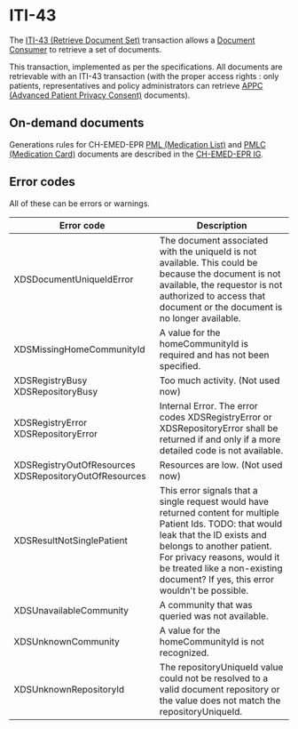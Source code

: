 # ITI-43

The [ITI-43 (Retrieve Document Set)](https://profiles.ihe.net/ITI/TF/Volume2/ITI-43.html) transaction allows a [Document Consumer](https://profiles.ihe.net/ITI/TF/Volume2/ITI-43.html#3.43.2) to retrieve a set of documents. 

This transaction, implemented as per the specifications. All documents are retrievable with an ITI-43 transaction (with the proper access rights : only patients, representatives and policy administrators can retrieve [APPC (Advanced Patient Privacy Consent)](https://www.ihe.net/uploadedFiles/Documents/ITI/IHE_ITI_Suppl_APPC.pdf) documents).

## On-demand documents

Generations rules for CH-EMED-EPR [PML (Medication List)](https://build.fhir.org/ig/CARA-ch/ch-emed-epr/document_pml.html) and [PMLC (Medication Card)](https://build.fhir.org/ig/CARA-ch/ch-emed-epr/document_pmlc.html) documents are described in the [CH-EMED-EPR IG](https://build.fhir.org/ig/CARA-ch/ch-emed-epr/).

## Error codes

All of these can be errors or warnings.

| Error code | Description |
| ------ | ------ |
| XDSDocumentUniqueIdError | The document associated with the uniqueId is not available. This could be because the document is not available, the requestor is not authorized to access that document or the document is no longer available. |
| XDSMissingHomeCommunityId | A value for the homeCommunityId is required and has not been specified. |
| XDSRegistryBusy XDSRepositoryBusy | Too much activity. (Not used now) |
| XDSRegistryError XDSRepositoryError | Internal Error. The error codes XDSRegistryError or XDSRepositoryError shall be returned if and only if a more detailed code is not available. |
| XDSRegistryOutOfResources XDSRepositoryOutOfResources | Resources are low. (Not used now) |
| XDSResultNotSinglePatient | This error signals that a single request would have returned content for multiple Patient Ids. TODO: that would leak that the ID exists and belongs to another patient. For privacy reasons, would it be treated like a non-existing document? If yes, this error wouldn't be possible. |
| XDSUnavailableCommunity | A community that was queried was not available. |
| XDSUnknownCommunity | A value for the homeCommunityId is not recognized. |
| XDSUnknownRepositoryId | The repositoryUniqueId value could not be resolved to a valid document repository or the value does not match the repositoryUniqueId. |
